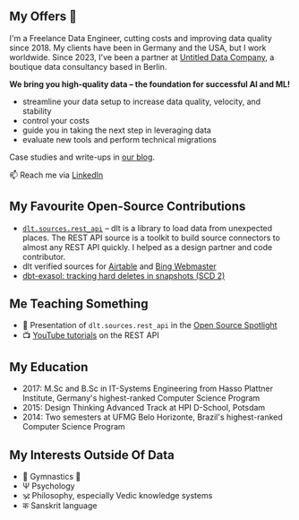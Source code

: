 ## My Offers 👋
I'm a Freelance Data Engineer, cutting costs and improving data quality since 2018. My clients have been in Germany and the USA, but I work worldwide.
Since 2023, I've been a partner at [Untitled Data Company](https://untitleddata.company/), a boutique data consultancy based in Berlin.

**We bring you high-quality data – the foundation for successful AI and ML!**

- streamline your data setup to increase data quality, velocity, and stability
- control your costs
- guide you in taking the next step in leveraging data
- evaluate new tools and perform technical migrations

Case studies and write-ups in [our blog](https://untitleddata.company/blog).

📫 Reach me via [LinkedIn](https://www.linkedin.com/in/willi-mueller/)

## My Favourite Open-Source Contributions
- [`dlt.sources.rest_api`](https://dlthub.com/docs/tutorial/rest-api) – dlt is a library to load data from unexpected places. The REST API source is a toolkit to build source connectors to almost any REST API quickly. I helped as a design partner and code contributor.
- dlt verified sources for [Airtable](https://github.com/dlt-hub/verified-sources/pull/218) and [Bing Webmaster](https://github.com/dlt-hub/verified-sources/pull/335)
- [dbt-exasol: tracking hard deletes in snapshots (SCD 2)](https://github.com/tglunde/dbt-exasol/pull/20)

## Me Teaching Something
- 🎤 Presentation of `dlt.sources.rest_api` in the [Open Source Spotlight](https://www.youtube.com/watch?v=9hZLvcjONSg)
- 📺 [YouTube tutorials](https://www.youtube.com/playlist?list=PLpTgUMBCn15rs2NkB4ise780UxLKImZTh) on the REST API

## My Education
- 2017: M.Sc and B.Sc in IT-Systems Engineering from Hasso Plattner Institute, Germany's highest-ranked Computer Science Program
- 2015: Design Thinking Advanced Track at HPI D-School, Potsdam
- 2014: Two semesters at UFMG Belo Horizonte, Brazil's highest-ranked Computer Science Program


## My Interests Outside Of Data
- 🤸 Gymnastics 💪
- Ψ Psychology
- 🕉️ Philosophy, especially Vedic knowledge systems
- क Sanskrit language

  
<!--
**willi-mueller/willi-mueller** is a ✨ _special_ ✨ repository because its `README.md` (this file) appears on your GitHub profile.

Here are some ideas to get you started:

- 🔭 I’m currently working on ...
- 🌱 I’m currently learning ...
- 👯 I’m looking to collaborate on ...
- 🤔 I’m looking for help with ...
- 💬 Ask me about ...
- 📫 How to reach me: ...
- 😄 Pronouns: ...
- ⚡ Fun fact: ...
-->
